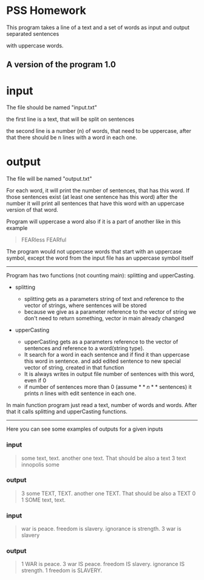 # PSS Homework

This program takes a line of a text and a set of words as input and output separated sentences 

with uppercase words.

## A version of the program 1.0

# input

The file should be named "input.txt"

the first line is a text, that will be split on sentences

the second line is a number (n) of words, that need to be uppercase, after that there should be n lines with a word in each one.

# output

The file will be named "output.txt"

For each word, it will print the number of sentences, that has this word. If those sentences exist (at least one sentence has this word) after the number it will print all sentences that have this word with an uppercase version of that word.

Program will uppercase a word also if it is a part of another like in this example

> FEARless FEARful

The program would not uppercase words that start with an uppercase symbol, except the word from the input file has an uppercase symbol itself

---

Program has two functions (not counting main): splitting and upperCasting.

- splitting
    - splitting gets as a parameters string of text and reference to the vector of strings, where sentences will be stored
    - because we give as a parameter reference to the vector of string we don't need to return something, vector in main already changed

- upperCasting
    - upperCasting gets as a parameters reference to the vector of sentences and reference to a word(string type).
    - It search for a word in each sentence and if find it than uppercase this word in sentence. and add edited sentence to new special vector of string, created in that function
    - It is always writes in output file number of sentences with this word, even if 0
    - if number of sentences more than 0 (assume $**n**$ sentences) it prints $n$ lines with edit sentence in each one.

In main function program just read a text, number of words and words. After that it calls splitting and upperCasting functions.

---

Here you can see some examples of outputs for a given inputs

### input

> some text, text. another one text. That should be also a text
3
text
innopolis
some

### output

> 3
some TEXT, TEXT.
another one TEXT.
That should be also a TEXT
0
1
SOME text, text.

### input

> war is peace. freedom is slavery. ignorance is strength.
3
war
is
slavery

### output

> 1
> WAR is peace.
3
war IS peace.
freedom IS slavery.
ignorance IS strength.
1
freedom is SLAVERY.
